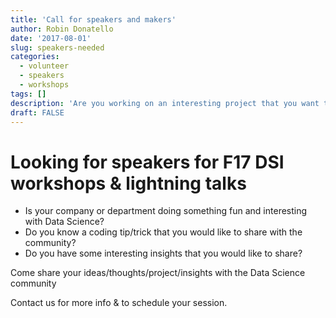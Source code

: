 ```yaml
---
title: 'Call for speakers and makers'
author: Robin Donatello
date: '2017-08-01'
slug: speakers-needed
categories:
  - volunteer
  - speakers
  - workshops
tags: []
description: 'Are you working on an interesting project that you want to share?'
draft: FALSE
---
```


# Looking for speakers for F17 DSI workshops & lightning talks

* Is your company or department doing something fun and interesting with Data Science? 
* Do you know a coding tip/trick that you would like to share with the community? 
* Do you have some interesting insights that you would like to share?

Come share your ideas/thoughts/project/insights with the Data Science community

Contact us for more info & to schedule your session. 

